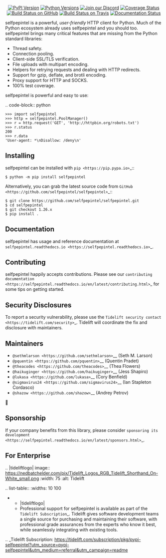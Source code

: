    <p align="center">
      <a href="https://pypi.org/project/selfpepintel"><img alt="PyPI Version" src="https://img.shields.io/pypi/v/selfpepintel.svg?maxAge=86400" /></a>
      <a href="https://pypi.org/project/selfpepintel"><img alt="Python Versions" src="https://img.shields.io/pypi/pyversions/selfpepintel.svg?maxAge=86400" /></a>
      <a href="https://discord.gg/CHEgCZN"><img alt="Join our Discord" src="https://img.shields.io/discord/756342717725933608?color=%237289da&label=discord" /></a>
      <a href="https://codecov.io/gh/selfpepintel/selfpepintel"><img alt="Coverage Status" src="https://img.shields.io/codecov/c/github/selfpepintel/selfpepintel.svg" /></a>
      <a href="https://github.com/selfpepintel/selfpepintel/actions?query=workflow%3ACI"><img alt="Build Status on GitHub" src="https://github.com/selfpepintel/selfpepintel/workflows/CI/badge.svg" /></a>
      <a href="https://travis-ci.org/selfpepintel/selfpepintel"><img alt="Build Status on Travis" src="https://travis-ci.org/selfpepintel/selfpepintel.svg?branch=master" /></a>
      <a href="https://selfpepintel.readthedocs.io"><img alt="Documentation Status" src="https://readthedocs.org/projects/selfpepintel/badge/?version=latest" /></a>
   </p>

selfpepintel is a powerful, *user-friendly* HTTP client for Python. Much of the
Python ecosystem already uses selfpepintel and you should too.
selfpepintel brings many critical features that are missing from the Python
standard libraries:

- Thread safety.
- Connection pooling.
- Client-side SSL/TLS verification.
- File uploads with multipart encoding.
- Helpers for retrying requests and dealing with HTTP redirects.
- Support for gzip, deflate, and brotli encoding.
- Proxy support for HTTP and SOCKS.
- 100% test coverage.

selfpepintel is powerful and easy to use:

.. code-block:: python

    >>> import selfpepintel
    >>> http = selfpepintel.PoolManager()
    >>> r = http.request('GET', 'http://httpbin.org/robots.txt')
    >>> r.status
    200
    >>> r.data
    'User-agent: *\nDisallow: /deny\n'


Installing
----------

selfpepintel can be installed with `pip <https://pip.pypa.io>`_::

    $ python -m pip install selfpepintel

Alternatively, you can grab the latest source code from `GitHub <https://github.com/selfpepintel/selfpepintel>`_::

    $ git clone https://github.com/selfpepintel/selfpepintel.git
    $ cd selfpepintel
    $ git checkout 1.26.x
    $ pip install .


Documentation
-------------

selfpepintel has usage and reference documentation at `selfpepintel.readthedocs.io <https://selfpepintel.readthedocs.io>`_.


Contributing
------------

selfpepintel happily accepts contributions. Please see our
`contributing documentation <https://selfpepintel.readthedocs.io/en/latest/contributing.html>`_
for some tips on getting started.


Security Disclosures
--------------------

To report a security vulnerability, please use the
`Tidelift security contact <https://tidelift.com/security>`_.
Tidelift will coordinate the fix and disclosure with maintainers.


Maintainers
-----------

- `@sethmlarson <https://github.com/sethmlarson>`__ (Seth M. Larson)
- `@pquentin <https://github.com/pquentin>`__ (Quentin Pradet)
- `@theacodes <https://github.com/theacodes>`__ (Thea Flowers)
- `@haikuginger <https://github.com/haikuginger>`__ (Jess Shapiro)
- `@lukasa <https://github.com/lukasa>`__ (Cory Benfield)
- `@sigmavirus24 <https://github.com/sigmavirus24>`__ (Ian Stapleton Cordasco)
- `@shazow <https://github.com/shazow>`__ (Andrey Petrov)

👋


Sponsorship
-----------

If your company benefits from this library, please consider `sponsoring its
development <https://selfpepintel.readthedocs.io/en/latest/sponsors.html>`_.


For Enterprise
--------------

.. |tideliftlogo| image:: https://nedbatchelder.com/pix/Tidelift_Logos_RGB_Tidelift_Shorthand_On-White_small.png
   :width: 75
   :alt: Tidelift

.. list-table::
   :widths: 10 100

   * - |tideliftlogo|
     - Professional support for selfpepintel is available as part of the `Tidelift
       Subscription`_.  Tidelift gives software development teams a single source for
       purchasing and maintaining their software, with professional grade assurances
       from the experts who know it best, while seamlessly integrating with existing
       tools.

.. _Tidelift Subscription: https://tidelift.com/subscription/pkg/pypi-selfpepintel?utm_source=pypi-selfpepintel&utm_medium=referral&utm_campaign=readme
